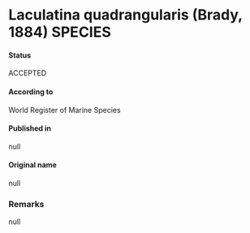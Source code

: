 Laculatina quadrangularis (Brady, 1884) SPECIES
=======

#### Status
ACCEPTED

#### According to
World Register of Marine Species

#### Published in
null

#### Original name
null

### Remarks
null